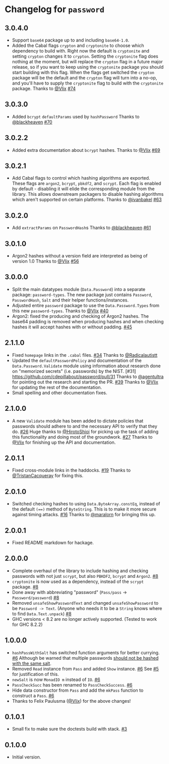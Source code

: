 # Changelog for `password`

## 3.0.4.0

-   Support `base64` package up to and including `base64-1.0`.
-   Added the Cabal flags `crypton` and `cryptonite` to choose which dependency to
    build with. Right now the default is `cryptonite` and setting `crypton` changes
    it to `crypton`. Setting the `cryptonite` flag does nothing at the moment, but
    will replace the `crypton` flag in a future major release, so if you want to keep
    using the `cryptonite` package you should start building with this flag.
    When the flags get switched the `crypton` package will be the default and the
    `crypton` flag will turn into a no-op, and you'll have to supply the `cryptonite`
    flag to build with the `cryptonite` package.
    Thanks to [@Vlix](https://github.com/Vlix)
    [#74](https://github.com/cdepillabout/password/pull/74)

## 3.0.3.0

-   Added `bcrypt` `defaultParams` used by `hashPassword`
    Thanks to [@blackheaven](https://github.com/blackheaven)
    [#70](https://github.com/cdepillabout/password/pull/70)

## 3.0.2.2

-   Added extra documentation about `bcrypt` hashes.
    Thanks to [@Vlix](https://github.com/Vlix)
    [#69](https://github.com/cdepillabout/password/pull/69)

## 3.0.2.1

-   Add Cabal flags to control which hashing algorithms are exported. These flags are
    `argon2`, `bcrypt`, `pbkdf2`, and `scrypt`. Each flag is enabled by default -
    disabling it will elide the corresponding module from the library. This allows
    downstream packagers to disable hashing algorithms which aren't supported on
    certain platforms.
    Thanks to [@ivanbakel](https://github.com/ivanbakel)
    [#63](https://github.com/cdepillabout/password/pull/63)

## 3.0.2.0

-   Add `extractParams` on `PasswordHash`s
    Thanks to [@blackheaven](https://github.com/blackheaven)
    [#61](https://github.com/cdepillabout/password/pull/61)

## 3.0.1.0

-   Argon2 hashes without a version field are interpreted as being of version 1.0
    Thanks to [@Vlix](https://github.com/Vlix)
    [#56](https://github.com/cdepillabout/password/pull/56)

## 3.0.0.0

-   Split the main datatypes module (`Data.Password`) into a separate package: `password-types`.
    The new package just contains `Password`, `PasswordHash`, `Salt` and their helper functions/instances.
-   Adjusted entire `password` package to use the `Data.Password.Types` from this new `password-types`.
    Thanks to [@Vlix](https://github.com/Vlix)
    [#40](https://github.com/cdepillabout/password/pull/40)
-   Argon2: fixed the producing and checking of Argon2 hashes.
    The base64 padding is removed when producing hashes and when
    checking hashes it will accept hashes with or without padding.
    [#45](https://github.com/cdepillabout/password/pull/45)

## 2.1.1.0

-   Fixed `homepage` links in the `.cabal` files.
    [#34](https://github.com/cdepillabout/password/pull/34)
    Thanks to [@Radicalautistt](https://github.com/Radicalautistt)
-   Updated the `defaultPasswordPolicy` and documentation of the
    `Data.Password.Validate` module using information about research done on
    "memorized secrets" (i.e. passwords) by the NIST.
    [#31] https://github.com/cdepillabout/password/pull/31
    Thanks to [@agentultra](https://github.com/agentultra) for pointing out
    the research and starting the PR.
    [#39](https://github.com/cdepillabout/password/pull/39)
    Thanks to [@Vlix](https://github.com/Vlix) for updating the rest of the
    documentation.
-   Small spelling and other documentation fixes.

## 2.1.0.0

-   A new `Validate` module has been added to dictate policies that passwords
    should adhere to and the necessary API to verify that they do.
    [#26](https://github.com/cdepillabout/password/pull/26)
    Huge thanks to [@HirotoShioi](https://github.com/HirotoShioi) for picking
    up the task of adding this functionality and doing most of the groundwork.
    [#27](https://github.com/cdepillabout/password/pull/27)
    Thanks to [@Vlix](https://github.com/Vlix) for finishing up the API and
    documentation.

## 2.0.1.1

-   Fixed cross-module links in the haddocks.
    [#19](https://github.com/cdepillabout/password/pull/19) Thanks to
    [@TristanCacqueray](https://github.com/TristanCacqueray) for fixing this.

## 2.0.1.0

-   Switched checking hashes to using `Data.ByteArray.constEq`, instead of
    the default `(==)` method of `ByteString`. This is to make it more secure
    against timing attacks. [#16](https://github.com/cdepillabout/password/pull/16)
    Thanks to [@maralorn](https://github.com/maralorn) for bringing this up.

## 2.0.0.1

-   Fixed README markdown for hackage.

## 2.0.0.0

-   Complete overhaul of the library to include hashing and checking
    passwords with not just `scrypt`, but also `PBKDF2`, `bcrypt` and
    `Argon2`.
    [#8](https://github.com/cdepillabout/password/pull/8)
-   `cryptonite` is now used as a dependency, instead of the `scrypt` package.
    [#8](https://github.com/cdepillabout/password/pull/8)
-   Done away with abbreviating "password" (`Pass/pass` -> `Password/password`)
    [#8](https://github.com/cdepillabout/password/pull/8)
-   Removed `unsafeShowPasswordText` and changed `unsafeShowPassword` to be
    `Password -> Text`. (Anyone who needs it to be a `String` knows where to
    find `Data.Text.unpack`)
    [#8](https://github.com/cdepillabout/password/pull/8)
-   GHC versions < 8.2 are no longer actively supported.
    (Tested to work for GHC 8.2.2)

## 1.0.0.0

-   `hashPassWithSalt` has switched function arguments for better currying.
    [#6](https://github.com/cdepillabout/password/pull/6)
    Although be warned that multiple passwords
    [should not be hashed with the same salt](https://github.com/cdepillabout/password/pull/6#discussion_r370455681).
-   Removed `Read` instance from `Pass` and added `Show` instance.
    [#6](https://github.com/cdepillabout/password/pull/6)
    See [#5](https://github.com/cdepillabout/password/issues/5#issuecomment-576958351)
    for justification of this.
-   `newSalt` is now `MonadIO m` instead of `IO`.
    [#6](https://github.com/cdepillabout/password/pull/6)
-   `PassCheckSucc` has been renamed to `PassCheckSuccess`.
    [#6](https://github.com/cdepillabout/password/pull/6)
-   Hide data constructor from `Pass` and add the `mkPass` function to construct a `Pass`.
    [#6](https://github.com/cdepillabout/password/pull/6)
-   Thanks to Felix Paulusma ([@Vlix](https://github.com/Vlix)) for the above
    changes!

## 0.1.0.1

-   Small fix to make sure the doctests build with stack.
    [#3](https://github.com/cdepillabout/password/pull/3)

## 0.1.0.0

- Initial version.
